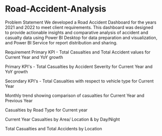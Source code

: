 # Road-Accident-Analysis
Problem Statement
We developed a Road Accident Dashboard for the years 2021 and 2022 to meet client requirements. This dashboard was designed to provide actionable insights and comparative analysis of accident and casualty data using Power BI Desktop for data preparation and visualization, and Power BI Service for report distribution and sharing.

Requirement
Primary KPI - Total Casualties and Total Accident values for Current Year and YoY growth

Primary KPI's - Total Casualties by Accident Severity for Current Year and YoY growth

Secondary KPI's - Total Casualties with respect to vehicle type for Current Year 

Monthly trend showing comparison of casualties for Current Year and Previous Year 

Casualties by Road Type for Current year 

Current Year Casualties by Area/ Location & by Day/Night 

Total Casualties and Total Accidents by Location
